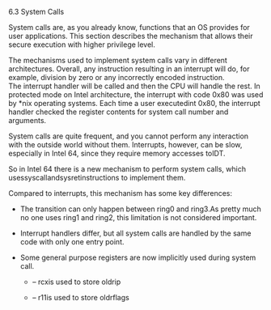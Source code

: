 6.3 System Calls

System calls are, as you already know, functions that an OS provides for user applications. This section describes the mechanism that allows their secure execution with higher privilege level.

The mechanisms used to implement system calls vary in different architectures. Overall, any instruction resulting in an interrupt will do, for example, division by zero or any incorrectly encoded instruction.  
 The interrupt handler will be called and then the CPU will handle the rest. In protected mode on Intel architecture, the interrupt with code 0x80 was used by \*nix operating systems. Each time a user executedint 0x80, the interrupt handler checked the register contents for system call number and arguments.

System calls are quite frequent, and you cannot perform any interaction with the outside world without them. Interrupts, however, can be slow, especially in Intel 64, since they require memory accesses toIDT.

So in Intel 64 there is a new mechanism to perform system calls, which usessyscallandsysretinstructions to implement them.

Compared to interrupts, this mechanism has some key differences:

* The transition can only happen between ring0 and ring3.As pretty much no one uses ring1 and ring2, this limitation is not considered important.

* Interrupt handlers differ, but all system calls are handled by the same code with only one entry point.

* Some general purpose registers are now implicitly used during system call.

  * – rcxis used to store oldrip

  * – r11is used to store oldrflags



